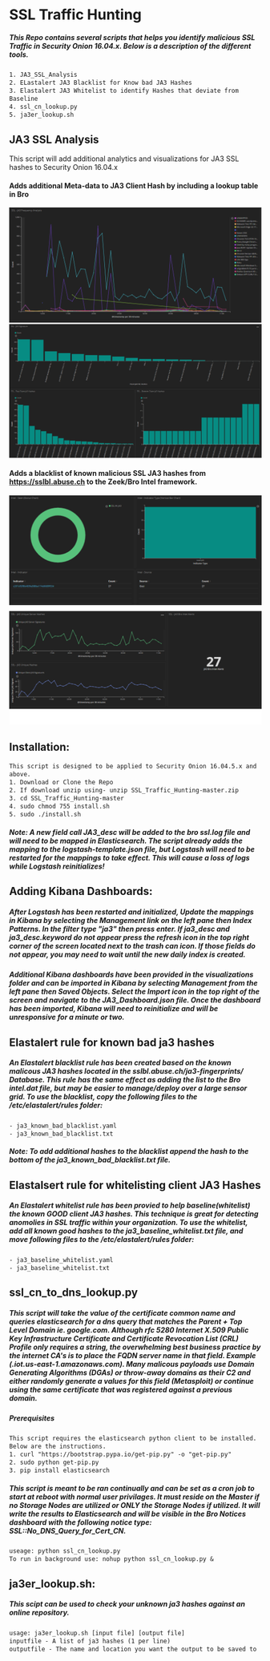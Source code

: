 # SSL Traffic Hunting 
##### This Repo contains several scripts that helps you identify malicious SSL Traffic in Security Onion 16.04.x.  Below is a description of the different tools.
    1. JA3_SSL_Analysis
    2. ELastalert JA3 Blacklist for Know bad JA3 Hashes
    3. Elastalert JA3 Whitelist to identify Hashes that deviate from Baseline
    4. ssl_cn_lookup.py
    5. ja3er_lookup.sh

## JA3 SSL Analysis
This script will add additional analytics and visualizations for JA3 SSL hashes to Security Onion 16.04.x  

####     Adds additional Meta-data to JA3 Client Hash by including a lookup table in Bro
![alt text](https://github.com/bryant-treacle/Repository_images/blob/master/JA3_Freq_Analysis.png)
![alt text](https://github.com/bryant-treacle/Repository_images/blob/master/JA3_Client_Hashes.png)

####     Adds a blacklist of known malicious SSL JA3 hashes from https://sslbl.abuse.ch to the Zeek/Bro Intel framework.
![alt text](https://github.com/bryant-treacle/Repository_images/blob/master/JA3_Intel.png)
![alt text](https://github.com/bryant-treacle/Repository_images/blob/master/JA3_Baseline_%26_Intel.png)


## Installation:
    This script is designed to be applied to Security Onion 16.04.5.x and above.  
    1. Download or Clone the Repo
    2. If download unzip using- unzip SSL_Traffic_Hunting-master.zip 
    3. cd SSL_Traffic_Hunting-master
    4. sudo chmod 755 install.sh
    5. sudo ./install.sh
    
##### Note: A new field call JA3_desc will be added to the bro ssl.log file and will need to be mapped in Elasticsearch.  The script already adds the mapping to the logstash-template.json file, but Logstash will need to be restarted for the mappings to take effect.  This will cause a loss of logs while Logstash reinitializes! 

## Adding Kibana Dashboards:
##### After Logstash has been restarted and initialized, Update the mappings in Kibana by selecting the Management link on the left pane then Index Patterns. In the filter type "ja3" then press enter.  If ja3_desc and ja3_desc.keyword do not appear press the refresh icon in the top right corner of the screen located next to the trash can icon.  If those fields do not appear, you may need to wait until the new daily index is created.  
##### Additional Kibana dashboards have been provided in the visualizations folder and can be imported in Kibana by selecting Management from the left pane then Saved Objects.  Select the Import icon in the top right of the screen and navigate to the JA3_Dashboard.json file.  Once the dashboard has been imported, Kibana will need to reinitialize and will be unresponsive for a minute or two.  

## Elastalert rule for known bad ja3 hashes
##### An Elastalert blacklist rule has been created based on the known malicous JA3 hashes located in the sslbl.abuse.ch/ja3-fingerprints/ Database.  This rule has the same effect as adding the list to the Bro intel.dat file, but may be easier to manage/deploy over a large sensor grid.  To use the blacklist, copy the following files to the /etc/elastalert/rules folder:  
    - ja3_known_bad_blacklist.yaml
    - ja3_known_bad_blacklist.txt
##### Note: To add additional hashes to the blacklist append the hash to the bottom of the ja3_known_bad_blacklist.txt file.    

## Elastalsert rule for whitelisting client JA3 Hashes
##### An Elastalert whitelist rule has been provied to help baseline(whitelist) the known GOOD client JA3 hashes.  This technique is great for detecting anomolies in SSL traffic within your organization.  To use the whitelist, add all known good hashes to the ja3_baseline_whitelist.txt file, and move following files to the /etc/elastalert/rules folder: 
    - ja3_baseline_whitelist.yaml
    - ja3_baseline_whitelist.txt

## ssl_cn_to_dns_lookup.py
##### This script will take the value of the certificate common name and queries elasticsearch for a dns query that matches the Parent + Top Level Domain ie. google.com.  Although rfc 5280 Internet X.509 Public Key Infrastructure Certificate and Certificate Revocation List (CRL) Profile only requires a string, the overwhelming best business practice by the internet CA's is to place the FQDN server name in that field. Example (.iot.us-east-1.amazonaws.com). Many malicous payloads use Domain Generating Algorithms (DGAs) or throw-away domains as their C2 and either randomly generate a values for this field (Metasploit) or continue using the same certificate that was registered against a previous domain.

##### Prerequisites
    This script requires the elasticsearch python client to be installed.  Below are the instructions.
    1. curl "https://bootstrap.pypa.io/get-pip.py" -o "get-pip.py"
    2. sudo python get-pip.py
    3. pip install elasticsearch

##### This script is meant to be ran continually and can be set as a cron job to start at reboot with normal user privilages.  It must reside on the Master if no Storage Nodes are utilized or ONLY the Storage Nodes if utilized.  It will write the results to Elasticsearch and will be visible in the Bro Notices dashboard with the following notice type: SSL::No_DNS_Query_for_Cert_CN.
    useage: python ssl_cn_lookup.py
    To run in background use: nohup python ssl_cn_lookup.py &

## ja3er_lookup.sh:
##### This scipt can be used to check your unknown ja3 hashes against an online repository.  
    usage: ja3er_lookup.sh [input file] [output file]
    inputfile - A list of ja3 hashes (1 per line)
    outputfile - The name and location you want the output to be saved to
    
